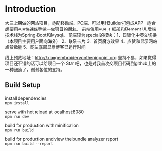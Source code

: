 # Introduction


   大三上期做的网站项目，适配移动端、PC端、可以用HBuilder打包成APP，适合想要用vue快速练手做一做项目的朋友。
   前端使用vue.js 框架和Element UI,后端技术栈为Spring-Boot和Mysql。
   前端较为special的模块：1、国际化中英文切换（本项目主要用户面向海外） 2、联系卡片  3、首页魔方效果  4、点赞和显示网站点赞数量  5、网站底部显示博客已运行时间
   
   线上预览地址：http://xiangembroideryonthepinpoint.org
   坚持不易，如果觉得项目还不错的话可以给项目一个 Star 吧，也是对我首次交项目代码到github上的一种鼓励了，谢谢各位的支持。
  
## Build Setup

### 
install dependencies<br>
`
npm install
`

serve with hot reload at localhost:8080<br>
`
npm run dev
`

build for production with minification<br>
`
npm run build
`

build for production and view the bundle analyzer report<br>
`
npm run build --report
`
